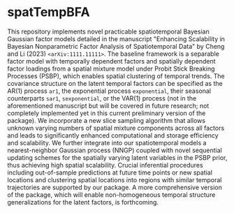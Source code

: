 # spatTempBFA
This repository implements novel practicable spatiotemporal Bayesian Gaussian factor models detailed in the manuscript "Enhancing Scalability in Bayesian Nonparametric Factor Analysis of Spatiotemporal Data" by Cheng and Li (2023) `<arXiv:1111.11111>`. The baseline framework is a separable factor model with temporally dependent factors and spatially dependent factor loadings from a spatial mixture model under Probit Stick Breaking Processes (PSBP), which enables spatial clustering of temporal trends. The covariance structure on the latent temporal factors can be specified as the AR(1) process `ar1`, the exponential process `exponential`, their seasonal counterparts `sar1`, `sexponential`, or the VAR(1) process (not in the aforementioned manuscript but will be covered in future research; not completely implemented yet in this current preliminary version of the package). We incorporate a new slice sampling algorithm that allows unknown varying numbers of spatial mixture components across all factors and leads to significantly enhanced computational and storage efficiency and scalability. We further integrate into our spatiotemporal models a nearest-neighbor Gaussian process (NNGP) coupled with novel sequential updating schemes for the spatially varying latent variables in the PSBP prior, thus achieving high spatial scalability. Crucial inferential procedures including out-of-sample predictions at future time points or new spatial locations and clustering spatial locations into regions with similar temporal trajectories are supported by our package. A more comprehensive version of the package, which will enable non-homogeneous temporal structure generalizations for the latent factors, is forthcoming.









